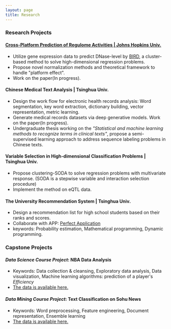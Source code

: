 ```yaml
---
layout: page
title: Research
---
```


### Research Projects
  
#### [Cross-Platform Prediction of Regulome Activities | Johns Hopkins Univ.](/_projects/cross_platform.md)
- Utilize gene expression data to predict DNase-level by [BIRD](https://www.nature.com/articles/s41467-017-01188-x), a cluster-based method to solve high-dimensional regression problems.
- Propose novel normalization methods and theoretical framework to handle "platform effect". 
- Work on the paper(In progress).

  
#### Chinese Medical Text Analysis | Tsinghua Univ.
- Design the work flow for electronic health records analysis:  Word segmentation, key word extraction, dictionary building, vector representation, metric learning.
- Generate medical records datasets via deep generative models. Work on the paper(In progress).
- Undergraduate thesis working on the _"Statistical and machine learning methods to recognize terms in clinical texts"_, propose a semi-supervised learning approach to address sequence labeling problems in Chinese texts. 
  
#### Variable Selection in High-dimensional Classification Problems | Tsinghua Univ.
- Propose clustering-SODA to solve regression problems with multivariate response. (SODA is a stepwise variable and interaction selection procedure)
- Implement the method on eQTL data.


#### The University Recommendation System | Tsinghua Univ.
- Design a recommendation list for high school students based on their ranks and scores.
- Collaborate with APP: [Perfect Application](https://www.wmzy.com/)
- keywords: Probability estimation, Mathematical programming, Dynamic programming.


### Capstone Projects

#### _Data Science Course Project_: NBA Data Analysis
- Keywords: Data collection & cleansing, Exploratory data analysis, Data visualization, Machine learning algorithms: prediction of a player's _Efficiency_
- [The data is available here.](http://www.espn.com/nba/statistics)

#### _Data Mining Course Project_: Text Classification on Sohu News
- Keywords: Word preprocessing, Feature engineering, Document representation, Ensemble learning
- [The data is available here.](http://www.sogou.com/labs/resource/cs.php)
